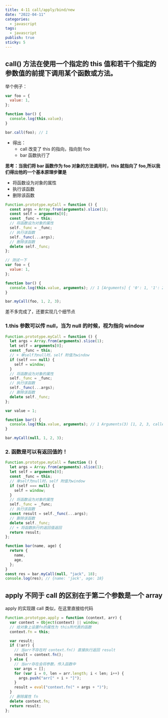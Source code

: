 ```yaml
---
title: 4-11 call/apply/bind/new
date: "2022-04-11"
categories:
  - javascript
tags:
  - javascript
publish: true
sticky: 5
---
```


## call() 方法在使用一个指定的 this 值和若干个指定的参数值的前提下调用某个函数或方法。

举个例子：

```js
var foo = {
  value: 1,
};

function bar() {
  console.log(this.value);
}

bar.call(foo); // 1
```

- 得出：
  - call 改变了 this 的指向，指向到 foo
  - bar 函数执行了

**思考：当我们将 bar 函数作为 foo 对象的方法调用时，this 就指向了 foo,所以我们得出他的一个基本原理步骤是**

- 将函数设为对象的属性
- 执行该函数
- 删除该函数

```js
Function.prototype.myCall = function () {
  const args = Array.from(arguments).slice(1);
  const self = arguments[0];
  const _func = this;
  // 将函数设为对象的属性
  self._func = _func;
  // 执行该函数
  self._func(...args);
  // 删除该函数
  delete self._func;
};

// 测试一下
var foo = {
  value: 1,
};

function bar() {
  console.log(this.value, arguments); // 1 [Arguments] { '0': 1, '1': 2, '2': 3 }
}

bar.myCall(foo, 1, 2, 3);
```

差不多完成了，还要实现几个细节点

### 1.this 参数可以传 null，当为 null 的时候，视为指向 window

```js
Function.prototype.myCall = function () {
  let args = Array.from(arguments).slice(1);
  let self = arguments[0];
  const _func = this;
  // + 单self为null时，self 附值为window
  if (self === null) {
    self = window;
  }
  // 将函数设为对象的属性
  self._func = _func;
  // 执行该函数
  self._func(...args);
  // 删除该函数
  delete self._func;
};

var value = 1;

function bar() {
  console.log(this.value, arguments); // 1 Arguments(3) [1, 2, 3, callee: ƒ, Symbol(Symbol.iterator): ƒ]
}

bar.myCall(null, 1, 2, 3);
```

### 2. 函数是可以有返回值的！

```js
Function.prototype.myCall = function () {
  let args = Array.from(arguments).slice(1);
  let self = arguments[0];
  const _func = this;
  // 单self为null时，self 附值为window
  if (self === null) {
    self = window;
  }
  // 将函数设为对象的属性
  self._func = _func;
  // 执行该函数
  const result = self._func(...args);
  // 删除该函数
  delete self._func;
  // + 将函数执行的返回值返回
  return result;
};

function bar(name, age) {
  return {
    name,
    age,
  };
}
const res = bar.myCall(null, "jack", 18);
console.log(res); // {name: 'jack', age: 18}
```

## apply 不同于 call 的区别在于第二个参数是一个 array

apply 的实现跟 call 类似，在这里直接给代码

```js
Function.prototype.apply = function (context, arr) {
  var context = Object(context) || window;
  // 给对象上设置fn的属性为 this所代表的函数
  context.fn = this;

  var result;
  if (!arr) {
    // 当arr不存在时 context.fn() 直接执行返回 result
    result = context.fn();
  } else {
    // 当arr存在会将参数，传入函数中
    var args = [];
    for (var i = 0, len = arr.length; i < len; i++) {
      args.push("arr[" + i + "]");
    }
    result = eval("context.fn(" + args + ")");
  }
  // 删除属性 fn
  delete context.fn;
  return result;
};
```

